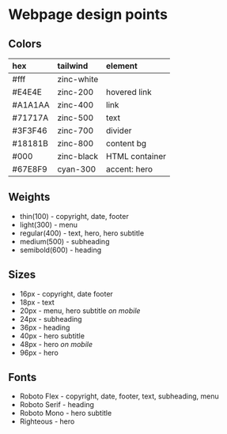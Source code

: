 # Webpage design points

## Colors

| hex     | tailwind   | element        |
| :------ | :--------- | :------------- |
| #fff    | zinc-white |                |
| #E4E4E  | zinc-200   | hovered link   |
| #A1A1AA | zinc-400   | link           |
| #71717A | zinc-500   | text           |
| #3F3F46 | zinc-700   | divider        |
| #18181B | zinc-800   | content bg     |
| #000    | zinc-black | HTML container |
| #67E8F9 | cyan-300   | accent: hero   |

## Weights

- thin(100) - copyright, date, footer
- light(300) - menu
- regular(400) - text, hero, hero subtitle
- medium(500) - subheading
- semibold(600) - heading

## Sizes

- 16px - copyright, date footer
- 18px - text
- 20px - menu, hero subtitle _on mobile_
- 24px - subheading
- 36px - heading
- 40px - hero subtitle
- 48px - hero _on mobile_
- 96px - hero

## Fonts

- Roboto Flex - copyright, date, footer, text, subheading, menu
- Roboto Serif - heading
- Roboto Mono - hero subtitle
- Righteous - hero
